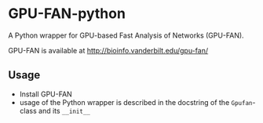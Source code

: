 GPU-FAN-python
==============

A Python wrapper for GPU-based Fast Analysis of Networks (GPU-FAN).

GPU-FAN is available at http://bioinfo.vanderbilt.edu/gpu-fan/

## Usage
* Install GPU-FAN
* usage of the Python wrapper is described in the docstring of the `Gpufan`-class and its `__init__`
